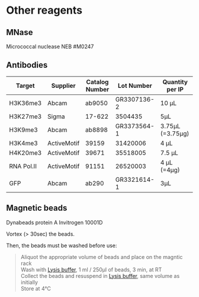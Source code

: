 # Other reagents

## MNase

Micrococcal nuclease NEB #M0247

## Antibodies

| Target     | Supplier | Catalog Number | Lot Number   | Quantity per IP |
| ---------- |--------- | -------------- | ----------   | --------------- |
| H3K36me3   | Abcam    | ab9050         | GR3307136-2  | 10 µL           |
| H3K27me3   | Sigma    | 17-622         | 3504435      | 5µL             |
| H3K9me3    | Abcam    | ab8898         | GR3373564-1  | 3.75µL (=3.75µg)|
| H3K4me3    | ActiveMotif | 39159       | 31420006     | 4 µL            |
| H4K20me3   | ActiveMotif | 39671       | 35518005     | 7.5 µL          |
| RNA Pol.II | ActiveMotif | 91151       | 26520003     | 4 µL    (=4µg)  |
| GFP        | Abcam    | ab290          | GR3321614-1  | 3µL             |


## Magnetic beads

Dynabeads protein A Invitrogen 10001D

Vortex (> 30sec) the beads.

Then, the beads must be washed before use:
> Aliquot the appropriate volume of beads and place on the magntic rack\
  Wash with [Lysis buffer](Lysis_Buffer.md), 1 ml / 250µl of beads, 3 min, at RT\
  Collect the beads and resuspend in [Lysis buffer](Lysis_Buffer.md), same volume as initially\
  Store at 4°C